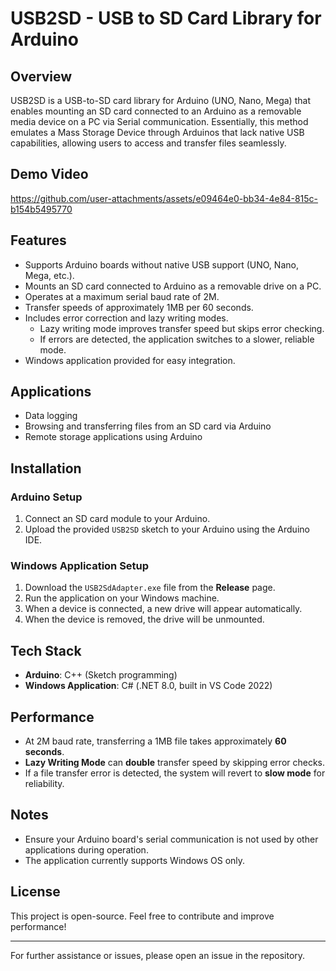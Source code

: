 # USB2SD - USB to SD Card Library for Arduino

## Overview
USB2SD is a USB-to-SD card library for Arduino (UNO, Nano, Mega) that enables mounting an SD card connected to an Arduino as a removable media device on a PC via Serial communication. Essentially, this method emulates a Mass Storage Device through Arduinos that lack native USB capabilities, allowing users to access and transfer files seamlessly.

## Demo Video


https://github.com/user-attachments/assets/e09464e0-bb34-4e84-815c-b154b5495770



## Features
- Supports Arduino boards without native USB support (UNO, Nano, Mega, etc.).
- Mounts an SD card connected to Arduino as a removable drive on a PC.
- Operates at a maximum serial baud rate of 2M.
- Transfer speeds of approximately 1MB per 60 seconds.
- Includes error correction and lazy writing modes.
  - Lazy writing mode improves transfer speed but skips error checking.
  - If errors are detected, the application switches to a slower, reliable mode.
- Windows application provided for easy integration.

## Applications
- Data logging
- Browsing and transferring files from an SD card via Arduino
- Remote storage applications using Arduino

## Installation
### Arduino Setup
1. Connect an SD card module to your Arduino.
2. Upload the provided `USB2SD` sketch to your Arduino using the Arduino IDE.

### Windows Application Setup
1. Download the `USB2SdAdapter.exe` file from the **Release** page.
2. Run the application on your Windows machine.
3. When a device is connected, a new drive will appear automatically.
4. When the device is removed, the drive will be unmounted.

## Tech Stack
- **Arduino**: C++ (Sketch programming)
- **Windows Application**: C# (.NET 8.0, built in VS Code 2022)

## Performance
- At 2M baud rate, transferring a 1MB file takes approximately **60 seconds**.
- **Lazy Writing Mode** can **double** transfer speed by skipping error checks.
- If a file transfer error is detected, the system will revert to **slow mode** for reliability.

## Notes
- Ensure your Arduino board's serial communication is not used by other applications during operation.
- The application currently supports Windows OS only.

## License
This project is open-source. Feel free to contribute and improve performance!


---
For further assistance or issues, please open an issue in the repository.

